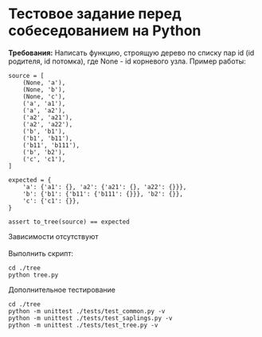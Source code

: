 # Тестовое задание перед собеседованием на Python

**Требования:**
Написать функцию, строящую дерево по списку пар id (id родителя, id потомка),
где None - id корневого узла.
Пример работы:
```
source = [
    (None, 'a'),
    (None, 'b'),
    (None, 'c'),
    ('a', 'a1'),
    ('a', 'a2'),
    ('a2', 'a21'),
    ('a2', 'a22'),
    ('b', 'b1'),
    ('b1', 'b11'),
    ('b11', 'b111'),
    ('b', 'b2'),
    ('c', 'c1'),
]

expected = {
    'a': {'a1': {}, 'a2': {'a21': {}, 'a22': {}}},
    'b': {'b1': {'b11': {'b111': {}}}, 'b2': {}},
    'c': {'c1': {}},
}

assert to_tree(source) == expected
```
Зависимости отсутствуют <br><br>
Выполнить скрипт:

```
cd ./tree
python tree.py
```

Дополнительное тестирование
```
cd ./tree
python -m unittest ./tests/test_common.py -v
python -m unittest ./tests/test_saplings.py -v
python -m unittest ./tests/test_tree.py -v
```


